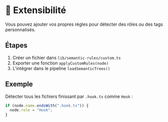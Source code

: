 # 🔧 Extensibilité

Vous pouvez ajouter vos propres règles pour détecter des rôles ou des tags personnalisés.

## Étapes

1. Créer un fichier dans `lib/semantic-rules/custom.ts`
2. Exporter une fonction `applyCustomRules(node)`
3. L'intégrer dans le pipeline `loadSemanticTrees()`

## Exemple

Détecter tous les fichiers finissant par `.hook.ts` comme `Hook` :

```ts
if (node.name.endsWith(".hook.ts")) {
  node.role = "Hook";
}
```
